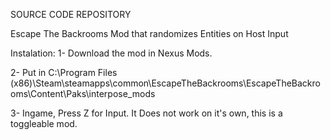 SOURCE CODE REPOSITORY

Escape The Backrooms Mod that randomizes Entities on Host Input

Instalation:
1- Download the mod in Nexus Mods.

2- Put in C:\Program Files (x86)\Steam\steamapps\common\EscapeTheBackrooms\EscapeTheBackrooms\Content\Paks\interpose_mods

3- Ingame, Press Z for Input. It Does not work on it's own, this is a toggleable mod.

